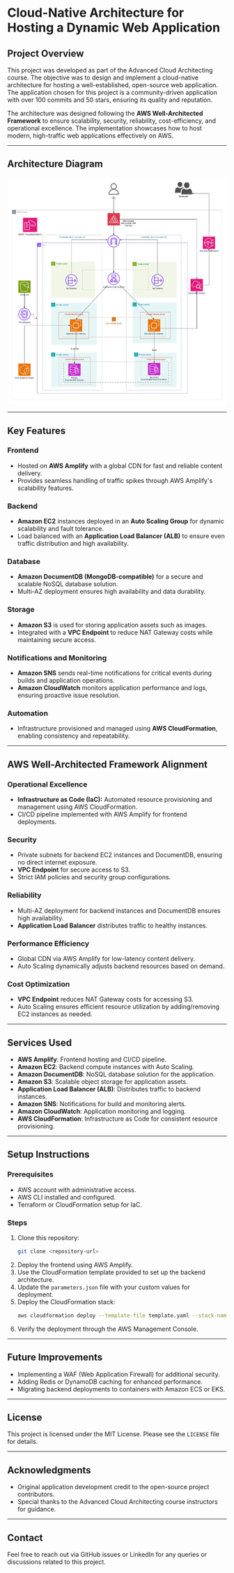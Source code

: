 # Cloud-Native Architecture for Hosting a Dynamic Web Application

## Project Overview
This project was developed as part of the Advanced Cloud Architecting course. The objective was to design and implement a cloud-native architecture for hosting a well-established, open-source web application. The application chosen for this project is a community-driven application with over 100 commits and 50 stars, ensuring its quality and reputation.

The architecture was designed following the **AWS Well-Architected Framework** to ensure scalability, security, reliability, cost-efficiency, and operational excellence. The implementation showcases how to host modern, high-traffic web applications effectively on AWS.

---

## Architecture Diagram
![Architecture Diagram](Cloud-Final-Arch-diagram.jpg)

---

## Key Features

### Frontend
- Hosted on **AWS Amplify** with a global CDN for fast and reliable content delivery.
- Provides seamless handling of traffic spikes through AWS Amplify's scalability features.

### Backend
- **Amazon EC2** instances deployed in an **Auto Scaling Group** for dynamic scalability and fault tolerance.
- Load balanced with an **Application Load Balancer (ALB)** to ensure even traffic distribution and high availability.

### Database
- **Amazon DocumentDB (MongoDB-compatible)** for a secure and scalable NoSQL database solution.
- Multi-AZ deployment ensures high availability and data durability.

### Storage
- **Amazon S3** is used for storing application assets such as images.
- Integrated with a **VPC Endpoint** to reduce NAT Gateway costs while maintaining secure access.

### Notifications and Monitoring
- **Amazon SNS** sends real-time notifications for critical events during builds and application operations.
- **Amazon CloudWatch** monitors application performance and logs, ensuring proactive issue resolution.

### Automation
- Infrastructure provisioned and managed using **AWS CloudFormation**, enabling consistency and repeatability.

---

## AWS Well-Architected Framework Alignment

### Operational Excellence
- **Infrastructure as Code (IaC):** Automated resource provisioning and management using AWS CloudFormation.
- CI/CD pipeline implemented with AWS Amplify for frontend deployments.

### Security
- Private subnets for backend EC2 instances and DocumentDB, ensuring no direct internet exposure.
- **VPC Endpoint** for secure access to S3.
- Strict IAM policies and security group configurations.

### Reliability
- Multi-AZ deployment for backend instances and DocumentDB ensures high availability.
- **Application Load Balancer** distributes traffic to healthy instances.

### Performance Efficiency
- Global CDN via AWS Amplify for low-latency content delivery.
- Auto Scaling dynamically adjusts backend resources based on demand.

### Cost Optimization
- **VPC Endpoint** reduces NAT Gateway costs for accessing S3.
- Auto Scaling ensures efficient resource utilization by adding/removing EC2 instances as needed.

---

## Services Used
- **AWS Amplify**: Frontend hosting and CI/CD pipeline.
- **Amazon EC2**: Backend compute instances with Auto Scaling.
- **Amazon DocumentDB**: NoSQL database solution for the application.
- **Amazon S3**: Scalable object storage for application assets.
- **Application Load Balancer (ALB)**: Distributes traffic to backend instances.
- **Amazon SNS**: Notifications for build and monitoring alerts.
- **Amazon CloudWatch**: Application monitoring and logging.
- **AWS CloudFormation**: Infrastructure as Code for consistent resource provisioning.

---

## Setup Instructions

### Prerequisites
- AWS account with administrative access.
- AWS CLI installed and configured.
- Terraform or CloudFormation setup for IaC.

### Steps
1. Clone this repository:
   ```bash
   git clone <repository-url>
   ```
2. Deploy the frontend using AWS Amplify.
3. Use the CloudFormation template provided to set up the backend architecture.
4. Update the `parameters.json` file with your custom values for deployment.
5. Deploy the CloudFormation stack:
   ```bash
   aws cloudformation deploy --template-file template.yaml --stack-name <stack-name>
   ```
6. Verify the deployment through the AWS Management Console.

---

## Future Improvements
- Implementing a WAF (Web Application Firewall) for additional security.
- Adding Redis or DynamoDB caching for enhanced performance.
- Migrating backend deployments to containers with Amazon ECS or EKS.

---

## License
This project is licensed under the MIT License. Please see the `LICENSE` file for details.

---

## Acknowledgments
- Original application development credit to the open-source project contributors.
- Special thanks to the Advanced Cloud Architecting course instructors for guidance.

---

## Contact
Feel free to reach out via GitHub issues or LinkedIn for any queries or discussions related to this project.
